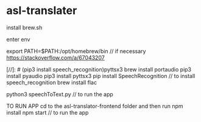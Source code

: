 # asl-translater


install brew.sh

enter env

export PATH=$PATH:/opt/homebrew/bin  // if necessary https://stackoverflow.com/a/67043207


[//]: # (pip3 install speech_recognition)pyttsx3
brew install portaudio
 pip3 install pyaudio
pip3 install pyttsx3
pip install SpeechRecognition // to install speech_recognition
brew install flac

 python3 speechToText.py         // to run the app



TO RUN APP
cd to the asl-translator-frontend folder and then run
npm install
npm start // to run the app